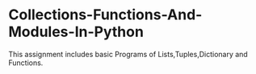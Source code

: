 # Collections-Functions-And-Modules-In-Python
This assignment includes basic Programs of Lists,Tuples,Dictionary and Functions.
